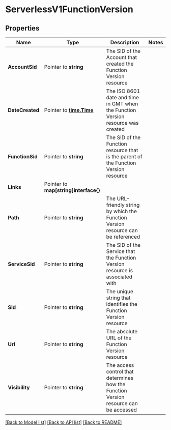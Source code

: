 # ServerlessV1FunctionVersion

## Properties

Name | Type | Description | Notes
------------ | ------------- | ------------- | -------------
**AccountSid** | Pointer to **string** | The SID of the Account that created the Function Version resource |
**DateCreated** | Pointer to [**time.Time**](time.Time.md) | The ISO 8601 date and time in GMT when the Function Version resource was created |
**FunctionSid** | Pointer to **string** | The SID of the Function resource that is the parent of the Function Version resource |
**Links** | Pointer to **map[string]interface{}** |  |
**Path** | Pointer to **string** | The URL-friendly string by which the Function Version resource can be referenced |
**ServiceSid** | Pointer to **string** | The SID of the Service that the Function Version resource is associated with |
**Sid** | Pointer to **string** | The unique string that identifies the Function Version resource |
**Url** | Pointer to **string** | The absolute URL of the Function Version resource |
**Visibility** | Pointer to **string** | The access control that determines how the Function Version resource can be accessed |

[[Back to Model list]](../README.md#documentation-for-models) [[Back to API list]](../README.md#documentation-for-api-endpoints) [[Back to README]](../README.md)


